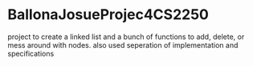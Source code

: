 # BallonaJosueProjec4CS2250
project to create a linked list and a bunch of functions to add, delete, or mess around with nodes. 
also used seperation of implementation and specifications

